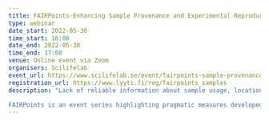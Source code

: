 ```yaml
---
title: FAIRPoints-Enhancing Sample Provenance and Experimental Reproducibility
type: webinar
date_start: 2022-05-30
time_start: 16:00
date_end: 2022-05-30
time_end: 17:00
venue: Online event via Zoom
organisers: Scilifelab
event_url: https://www.scilifelab.se/event/fairpoints-sample-provenance
registration_url: https://www.lyyti.fi/reg/fairpoints_samples
description: "Lack of reliable information about sample usage, location, provenance, metadata and experimental use is a core barrier to experimental reproducibility and general FAIRification of data. This presentation will describe how these issues are being addressed in the design and development of a sample management module within the RSpace electronic lab notebook, focusing on three specific challenges: (1) Incorporating sample data into experimental documentation; (2) Associating PIDS like IGSNs and RRIDS into sample metadata; and (3) Export of sample metadata in required formats to different domain repositories and databases. 

FAIRPoints is an event series highlighting pragmatic measures developed by the community towards the implementation of the FAIR (Findable, Accessible, Interoperable, Reusable) data principles, in collaboration with GoFAIR US, SDSC, AGU, and SciLifeLab Data Centre."
---
```

